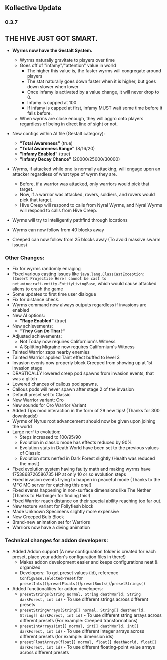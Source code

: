 ## Kollective Update
### 0.3.7


## THE HIVE JUST GOT SMART.
- **Wyrms now have the Gestalt System.**
  - Wyrms naturally gravitate to players over time
  - Goes off of "infamy"/"attention" value in world
    - The higher this value is, the faster wyrms will congregate around players
    - The stat naturally goes down faster when it is higher, but goes down slower when lower
    - Once infamy is activated by a value change, it will never drop to 0.
    - Infamy is capped at 100
    - If infamy is capped at first, infamy MUST wait some time before it falls before.
  - When wyrms are close enough, they will aggro onto players regardless of being in direct line of sight or not.

- New configs within AI file (Gestalt category):
  - **"Total Awareness"** (true)
  - **"Total Awareness Range"** (8/16/20)
  - **"Infamy Enabled"** (true)
  - **"Infamy Decay Chance"** (20000/25000/30000)

- Wyrms, if attacked while one is normally attacking, will engage upon an attacker regardless of what type of wyrm they are.
  - Before, if a warrior was attacked, only warriors would pick that target.
  - Now, if a warrior was attacked, rovers, soldiers, and rovers would pick that target.
  - Hive Creep will respond to calls from Nyral Wyrms, and Nyral Wyrms will respond to calls from Hive Creep.

- Wyrms will try to intelligently pathfind through locations
- Wyrms can now follow from 40 blocks away
- Creeped can now follow from 25 blocks away (To avoid massive swarm issues)

### Other Changes:

- Fix for wyrms randomly enraging
- Fixed various casting issues like `java.lang.ClassCastException: [Insert Projectile Here] cannot be cast to net.minecraft.entity.EntityLivingBase`, which would cause attacked aliens to crash the game
- Some updates to first time user dialogue
- Fix for distance check.
- Wyrms command now always outputs regardless if invasions are enabled
- New AI options:
  - **"Rage Enabled"** (true)
- New achievements:
  - **"They Can Do That?"**
- Adjusted achievements:
  - Not Today now requires Californium's Witness
  - A Splitting Migraine now requires Californium's Witness
- Tainted Warrior zaps nearby enemies
- Tainted Warrior applied Taint effect buffed to level 3
- Invasion events now properly block Creeped from showing up at 1st invasion stage
- DRASTICALLY lowered creep pod spawns from invasion events, that was a glitch
- Lowered chances of callous pod spawns.
- Callous pods will never spawn after stage 2 of the invasion
- Default preset set to Classic
- New Warrior variant: Oro
- New sounds for Oro Warrior Variant
- Added Tips mod interaction in the form of 29 new tips! (Thanks for 300 downloads!)
- Wyrms of Nyrus root advancement should now be given upon joining the world
- Large nerf to evolution:
  - Steps increased to 100/95/90
  - Evolution in classic mode has effects reduced by 90%
  - Evolution stats in Death World have been set to the previous values of Classic
  - Evolution stats nerfed in Dark Forest slightly (Health was reduced the most)
- Fixed evolution system having faulty math and making wyrms have 1753868726586735 HP at only 10 or so evolution steps
- Fixed invasion events trying to happen in peaceful mode (Thanks to the MFC MC server for catching this one!)
- Fixed events happening in non-surface dimensions like The Nether (Thanks to Harbinger for finding this!)
- Fixed Warrior reach distance on their special ability reaching too far out.
- New texture variant for Follyflesh block
- Made Unknown Specimens slightly more expensive
- New Creeped Bulb Block
- Brand-new animation set for Warriors
- Warriors now have a diving animation

### Technical changes for addon developers:

- Added Addon support (A new configuration folder is created for each preset, place your addon's configuration files in there!)
  - Makes addon development easier and keeps configurations neat & organized
  - Developers: To get preset values (id), reference `ConfigBase.selectedPreset` for `presetInts()`/`presetFloats()`/`presetBools()`/`presetStrings()`
- Added functionalities for addon developers:
  - `presetStrings(String normal, String deathWorld, String darkForest, int id)` - To use different strings across different presets
  - `presetStringArrays(String[] normal, String[] deathWorld, String[] darkForest, int id)` - To use different string arrays across different presets (For example: Creeped transformations)
  - `presetIntArrays(int[] normal, int[] deathWorld, int[] darkForest, int id)` - To use different integer arrays across different presets (for example: dimension ids)
  - `presetFloatArrays(float[] normal, float[] deathWorld, float[] darkForest, int id)` - To use different floating-point value arrays across different presets